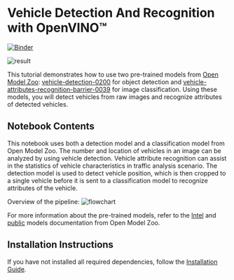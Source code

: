 # Vehicle Detection And Recognition with OpenVINO™
[![Binder](https://mybinder.org/badge_logo.svg)](https://mybinder.org/v2/gh/openvinotoolkit/openvino_notebooks/HEAD?labpath=notebooks%2Fvehicle-detection-and-recognition%2Fvehicle-detection-and-recognition.ipynb)

![result](https://user-images.githubusercontent.com/47499836/163544861-fa2ad64b-77df-4c16-b065-79183e8ed964.png)

This tutorial demonstrates how to use two pre-trained models from [Open Model Zoo](https://github.com/openvinotoolkit/open_model_zoo): [vehicle-detection-0200](https://github.com/openvinotoolkit/open_model_zoo/tree/master/models/intel/vehicle-detection-0200) for object detection and [vehicle-attributes-recognition-barrier-0039](https://github.com/openvinotoolkit/open_model_zoo/tree/master/models/intel/vehicle-attributes-recognition-barrier-0039) for image classification. Using these models, you will detect vehicles from raw images and recognize attributes of detected vehicles. 


## Notebook Contents

This notebook uses both a detection model and a classification model from Open Model Zoo. The number and location of vehicles in an image can be analyzed by using vehicle detection. Vehicle attribute recognition can assist in the statistics of vehicle characteristics in traffic analysis scenario. The detection model is used to detect vehicle position, which is then cropped to a single vehicle before it is sent to a classification model to recognize attributes of the vehicle. 

Overview of the pipeline: 
![flowchart](https://user-images.githubusercontent.com/47499836/157867076-9e997781-f9ef-45f6-9a51-b515bbf41048.png)

For more information about the pre-trained models, refer to the [Intel](https://github.com/openvinotoolkit/open_model_zoo/tree/master/models/intel) and [public](https://github.com/openvinotoolkit/open_model_zoo/tree/master/models/public) models documentation from Open Model Zoo.

## Installation Instructions

If you have not installed all required dependencies, follow the [Installation Guide](../../README.md).
